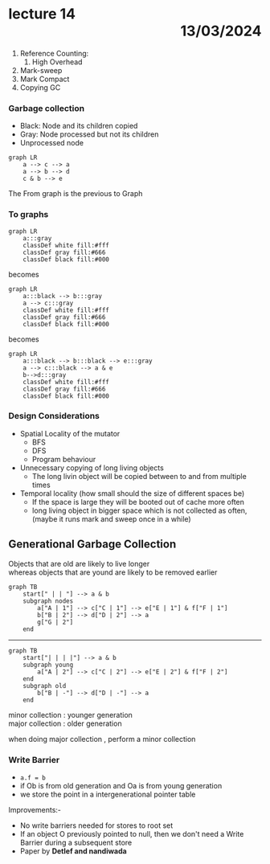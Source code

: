 # lecture 14 <div style="text-align:right"> 13/03/2024 </div>

1. Reference Counting:
    1. High Overhead
2. Mark-sweep
3. Mark Compact
4. Copying GC


### Garbage collection
- Black: Node and its children copied
- Gray: Node processed but not its children
- Unprocessed node

```mermaid
graph LR
    a --> c --> a
    a --> b --> d
    c & b --> e
```

The From graph is the previous to Graph

### To graphs

```mermaid
graph LR
    a:::gray
    classDef white fill:#fff
    classDef gray fill:#666
    classDef black fill:#000
```

becomes
```mermaid
graph LR
    a:::black --> b:::gray 
    a --> c:::gray
    classDef white fill:#fff
    classDef gray fill:#666
    classDef black fill:#000
```

becomes
```mermaid
graph LR
    a:::black --> b:::black --> e:::gray 
    a --> c:::black --> a & e
    b-->d:::gray
    classDef white fill:#fff
    classDef gray fill:#666
    classDef black fill:#000
```

### Design Considerations
- Spatial Locality of the mutator
    * BFS
    * DFS
    * Program behaviour
- Unnecessary copying of long living objects
    * The long livin object will be copied between to and from multiple times 
- Temporal locality (how small should the size of different spaces be)
    * If the space is large they will be booted out of cache more often 
    * long living object in bigger space which is not collected as often, (maybe it runs mark and sweep once in a while)

## Generational Garbage Collection
Objects that are old are likely to live longer  
whereas objects that are yound are likely to be removed earlier

```mermaid
graph TB
    start[" | | "] --> a & b
    subgraph nodes
        a["A | 1"] --> c["C | 1"] --> e["E | 1"] & f["F | 1"]
        b["B | 2"] --> d["D | 2"] --> a
        g["G | 2"]
    end
```

----------

```mermaid
graph TB
    start["| | | |"] --> a & b
    subgraph young
        a["A | 2"] --> c["C | 2"] --> e["E | 2"] & f["F | 2"]
    end
    subgraph old
        b["B | -"] --> d["D | -"] --> a
    end
```

minor collection : younger generation  
major collection : older generation

when doing major collection , perform a minor collection

### Write Barrier
- `a.f = b` 
- if Ob is from old generation and Oa is from young generation
- we store the point in a intergenerational pointer table

Improvements:-
- No write barriers needed for stores to root set
- If an object O previously pointed to null, then we don't need a Write Barrier during a subsequent store
- Paper by **Detlef and nandiwada** 
